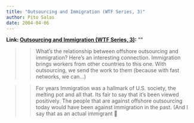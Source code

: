 ```yaml
---
title: "Outsourcing and Immigration (WTF Series, 3)"
author: Pito Salas
date: 2004-04-06
---
```


**Link: [Outsourcing and Immigration (WTF Series, 3)](None):** ""


>>

>> What’s the relationship between offshore outsourcing and immigration?
Here’s an interesting connection. Immigration brings workers from other
countries to this one. With outsourcing, we send the work to them (because
with fast networks, we can…)

>>

>> For years Immigration was a hallmark of U.S. society, the melting pot and
all that. Its fair to say that it’s been viewed positively. The people that
are against offshore outsourcing today would have been against immigration in
the past. (And I say that as an actual immigrant 🙂


